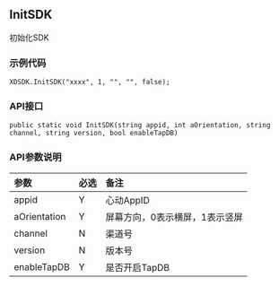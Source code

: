 ## InitSDK
初始化SDK

### 示例代码  

```
XDSDK.InitSDK("xxxx", 1, "", "", false);
```

### API接口  

```
public static void InitSDK(string appid, int aOrientation, string channel, string version, bool enableTapDB)
```

### API参数说明  

参数 | 必选 | 备注
:--- | :--- | :---
appid | Y | 心动AppID
aOrientation | Y | 屏幕方向，0表示横屏，1表示竖屏
channel | N | 渠道号
version | N | 版本号
enableTapDB | Y | 是否开启TapDB

